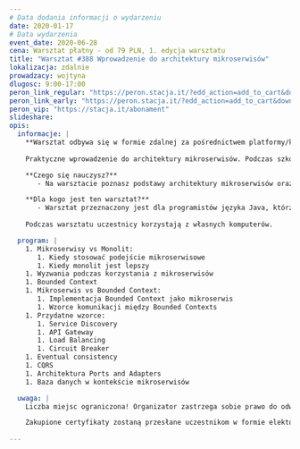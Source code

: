 ```yaml
---
# Data dodania informacji o wydarzeniu
date: 2020-01-17
# Data wydarzenia
event_date: 2020-06-28
cena: Warsztat płatny - od 79 PLN, 1. edycja warsztatu
title: "Warsztat #388 Wprowadzenie do architektury mikroserwisów"
lokalizacja: zdalnie
prowadzacy: wojtyna
dlugosc: 9:00-17:00
peron_link_regular: "https://peron.stacja.it/?edd_action=add_to_cart&download_id=165&edd_options[price_id]=1"
peron_link_early: "https://peron.stacja.it/?edd_action=add_to_cart&download_id=165&edd_options[price_id]=2"
peron_vip: "https://stacja.it/abonament"
slideshare:
opis:
  informacje: |
    **Warsztat odbywa się w formie zdalnej za pośrednictwem platformy/komunikatora online, z wykorzystaniem dźwięku, obrazu z kamery, udostępniania ekranu komputera prowadzącego i uczestników.** 
    
    Praktyczne wprowadzenie do architektury mikroserwisów. Podczas szkolenia uczestnicy poznają podstawy oraz dobre praktyki w tworzeniu rozwiązań opartych o architekturę mikroserwisów. Podstawy teoretyczne zostaną wsparte licznymi przykładami w języku Java i Spring Framework.

    **Czego się nauczysz?**
       - Na warsztacie poznasz podstawy architektury mikroserwisów oraz dobre praktyki związane z tym podejściem. Liczne przykłady pozwolą Tobie zrozumieć zagadnienia teoretyczne również od strony praktycznej.

    **Dla kogo jest ten warsztat?**
       - Warsztat przeznaczony jest dla programistów języka Java, którzy są zainteresowani zrozumieniem podstaw mikroserwisów.
     
    Podczas warsztatu uczestnicy korzystają z własnych komputerów.

  program: |
    1. Mikroserwisy vs Monolit:
       1. Kiedy stosować podejście mikroserwisowe
       1. Kiedy monolit jest lepszy
    1. Wyzwania podczas korzystania z mikroserwisów
    1. Bounded Context
    1. Mikroserwis vs Bounded Context:
       1. Implementacja Bounded Context jako mikroserwis
       1. Wzorce komunikacji między Bounded Contexts
    1. Przydatne wzorce:
       1. Service Discovery
       1. API Gateway
       1. Load Balancing 
       1. Circuit Breaker
    1. Eventual consistency
    1. CQRS
    1. Architektura Ports and Adapters
    1. Baza danych w kontekście mikroserwisów

  uwaga: |
    Liczba miejsc ograniczona! Organizator zastrzega sobie prawo do odwołania wydarzenia w przypadku niezgłoszenia się minimalnej liczby uczestników.

    Zakupione certyfikaty zostaną przesłane uczestnikom w formie elektoronicznej po warsztacie oraz za pośrednictwem firmy kurierskiej w momencie poprawy sytuacji wywołanej epidemią koronawirusa. 
    
---
```

